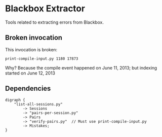 Blackbox Extractor
==================

Tools related to extracting errors from Blackbox.


Broken invocation
-----------------

This invocation is broken:

    print-compile-input.py 1180 17873

Why? Because the compile event happened on June 11, 2013; but indexing started
on June 12, 2013

Dependencies
------------

    digraph {
        "list-all-sessions.py"
            -> Sessions
            -> "pairs-per-session.py"
            -> Pairs
            -> "verify-pairs.py"  // Must use print-compile-input.py
            -> Mistakes;
    }
